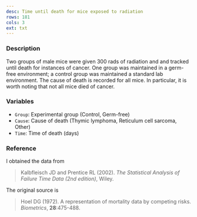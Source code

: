 ```yaml
---
desc: Time until death for mice exposed to radiation
rows: 181
cols: 3
ext: txt
---
```


### Description

Two groups of male mice were given 300 rads of radiation and and tracked until death for instances of cancer.  One group was maintained in a germ-free environment; a control group was maintained a standard lab environment.  The cause of death is recorded for all mice.  In particular, it is worth noting that not all mice died of cancer.

### Variables

* `Group`: Experimental group (Control, Germ-free)
* `Cause`: Cause of death (Thymic lymphoma, Reticulum cell sarcoma, Other)
* `Time`: Time of death (days)

### Reference

I obtained the data from

> Kalbfleisch JD and Prentice RL (2002). *The Statistical Analysis of Failure Time Data (2nd edition)*, Wiley.

The original source is

> Hoel DG (1972). A representation of mortality data by competing risks.  *Biometrics*, **28**:475-488.

